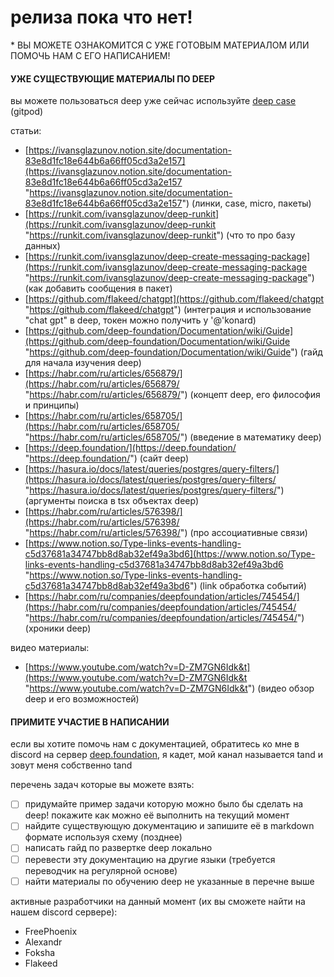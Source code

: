 # релиза пока что нет!
\* ВЫ МОЖЕТЕ ОЗНАКОМИТСЯ С УЖЕ ГОТОВЫМ МАТЕРИАЛОМ ИЛИ ПОМОЧЬ НАМ С ЕГО НАПИСАНИЕМ!

#### УЖЕ СУЩЕСТВУЮЩИЕ МАТЕРИАЛЫ ПО DEEP
вы можете пользоваться deep уже сейчас используйте [deep case](https://gitpod.io/start/#deepfoundation-dev-rxjvdw0x3sn "https://gitpod.io/start/#deepfoundation-dev-rxjvdw0x3sn") (gitpod)

статьи:
- [https://ivansglazunov.notion.site/documentation-83e8d1fc18e644b6a66ff05cd3a2e157](https://ivansglazunov.notion.site/documentation-83e8d1fc18e644b6a66ff05cd3a2e157 "https://ivansglazunov.notion.site/documentation-83e8d1fc18e644b6a66ff05cd3a2e157") (линки, case, micro, пакеты) 
- [https://runkit.com/ivansglazunov/deep-runkit](https://runkit.com/ivansglazunov/deep-runkit "https://runkit.com/ivansglazunov/deep-runkit") (что то про базу данных) 
- [https://runkit.com/ivansglazunov/deep-create-messaging-package](https://runkit.com/ivansglazunov/deep-create-messaging-package "https://runkit.com/ivansglazunov/deep-create-messaging-package") (как добавить сообщения в пакет) 
- [https://github.com/flakeed/chatgpt](https://github.com/flakeed/chatgpt "https://github.com/flakeed/chatgpt") (интеграция и использование "сhat gpt" в deep, токен можно получить у '@'konard) 
- [https://github.com/deep-foundation/Documentation/wiki/Guide](https://github.com/deep-foundation/Documentation/wiki/Guide "https://github.com/deep-foundation/Documentation/wiki/Guide") (гайд для начала изучения deep) 
- [https://habr.com/ru/articles/656879/](https://habr.com/ru/articles/656879/ "https://habr.com/ru/articles/656879/") (концепт deep, его философия и принципы) 
- [https://habr.com/ru/articles/658705/](https://habr.com/ru/articles/658705/ "https://habr.com/ru/articles/658705/") (введение в математику deep) 
- [https://deep.foundation/](https://deep.foundation/ "https://deep.foundation/") (сайт deep) 
- [https://hasura.io/docs/latest/queries/postgres/query-filters/](https://hasura.io/docs/latest/queries/postgres/query-filters/ "https://hasura.io/docs/latest/queries/postgres/query-filters/") (аргументы поиcка в tsx объектах deep) 
- [https://habr.com/ru/articles/576398/](https://habr.com/ru/articles/576398/ "https://habr.com/ru/articles/576398/") (про ассоциативные связи) 
- [https://www.notion.so/Type-links-events-handling-c5d37681a34747bb8d8ab32ef49a3bd6](https://www.notion.so/Type-links-events-handling-c5d37681a34747bb8d8ab32ef49a3bd6 "https://www.notion.so/Type-links-events-handling-c5d37681a34747bb8d8ab32ef49a3bd6") (link обработка событий) 
- [https://habr.com/ru/companies/deepfoundation/articles/745454/](https://habr.com/ru/companies/deepfoundation/articles/745454/ "https://habr.com/ru/companies/deepfoundation/articles/745454/") (хроники deep)

видео материалы:
- [https://www.youtube.com/watch?v=D-ZM7GN6Idk&t](https://www.youtube.com/watch?v=D-ZM7GN6Idk&t "https://www.youtube.com/watch?v=D-ZM7GN6Idk&t") (видео обзор deep и его возможностей) 


#### ПРИМИТЕ УЧАСТИЕ В НАПИСАНИИ
если вы хотите помочь нам с документацией, обратитесь ко мне в discord на сервер [deep.foundation](https://discord.gg/deep-foundation), я кадет, мой канал называется tand и зовут меня собственно tand

перечень задач которые вы можете взять:
- [ ] придумайте пример задачи которую можно было бы сделать на deep! покажите как можно её выполнить на текущий момент
- [ ] найдите существующую документацию и запишите её в markdown формате используя схему (позднее)
- [ ] написать гайд по развертке deep локально
- [ ] перевести эту документацию на другие языки (требуется переводчик на регулярной основе)
- [ ] найти материалы по обучению deep не указанные в перечне выше

активные разработчики на данный момент (их вы сможете найти на нашем discord сервере):
- FreePhoenix
- Alexandr 
- Foksha
- Flakeed




